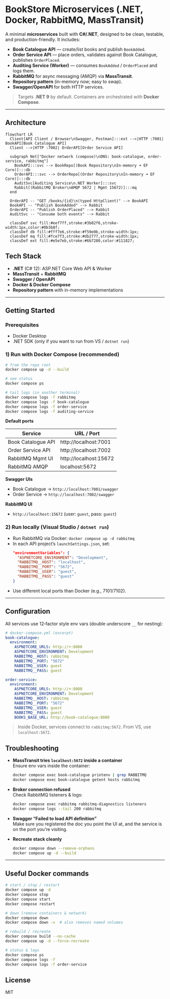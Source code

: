 # BookStore Microservices (.NET, Docker, RabbitMQ, MassTransit)

A minimal **microservices** built with **C#/.NET**, designed to be clean, testable, and production-friendly. It includes:

- **Book Catalogue API** — create/list books and publish `BookAdded`.
- **Order Service API** — place orders, validates against Book Catalogue, publishes `OrderPlaced`.
- **Auditing Service (Worker)** — consumes `BookAdded` / `OrderPlaced` and logs them.
- **RabbitMQ** for async messaging (AMQP) via **MassTransit**.
- **Repository pattern** (in-memory now; easy to swap).
- **Swagger/OpenAPI** for both HTTP services.

> Targets **.NET 9** by default. Containers are orchestrated with **Docker Compose**.

---

## Architecture

```mermaid
flowchart LR
  Client[API Client / Browser\nSwagger, Postman]:::ext -->|HTTP :7001| BookAPI[Book Catalogue API]
  Client -->|HTTP :7002| OrderAPI[Order Service API]

  subgraph Net["Docker network (compose)\nDNS: book-catalogue, order-service, rabbitmq"]
    BookAPI:::svc --> BookRepo[(Book Repository\nIn-memory ➜ EF Core)]:::db
    OrderAPI:::svc --> OrderRepo[(Order Repository\nIn-memory ➜ EF Core)]:::db
    AuditSvc[Auditing Service\n.NET Worker]:::svc
    Rabbit[(RabbitMQ Broker\nAMQP 5672 | Mgmt 15672)]:::mq
  end

  OrderAPI -- "GET /books/{id}\n(typed HttpClient)" --> BookAPI
  BookAPI -- "Publish BookAdded" --> Rabbit
  OrderAPI -- "Publish OrderPlaced" --> Rabbit
  AuditSvc -- "Consume both events" --> Rabbit

  classDef svc fill:#eef7ff,stroke:#3b82f6,stroke-width:1px,color:#0b3b8f;
  classDef db fill:#fff7e6,stroke:#f59e0b,stroke-width:1px;
  classDef mq fill:#fce7f3,stroke:#db2777,stroke-width:1px;
  classDef ext fill:#e5e7eb,stroke:#6b7280,color:#111827;
```

## Tech Stack

- **.NET** (C# 12): ASP.NET Core Web API & Worker
- **MassTransit** + **RabbitMQ**
- **Swagger / OpenAPI**
- **Docker & Docker Compose**
- **Repository pattern** with in-memory implementations

---

## Getting Started

### Prerequisites
- Docker Desktop
- .NET SDK (only if you want to run from VS / `dotnet run`)

### 1) Run with Docker Compose (recommended)
```bash
# from the repo root
docker compose up -d --build

# see status
docker compose ps

# tail logs (in another terminal)
docker compose logs -f rabbitmq
docker compose logs -f book-catalogue
docker compose logs -f order-service
docker compose logs -f auditing-service
```

**Default ports**

| Service              | URL / Port                 |
|----------------------|----------------------------|
| Book Catalogue API   | http://localhost:7001      |
| Order Service API    | http://localhost:7002      |
| RabbitMQ Mgmt UI     | http://localhost:15672     |
| RabbitMQ AMQP        | localhost:5672             |

**Swagger UIs**
- Book Catalogue → `http://localhost:7001/swagger`
- Order Service   → `http://localhost:7002/swagger`

**RabbitMQ UI**
- `http://localhost:15672` (user: `guest`, pass: `guest`)

### 2) Run locally (Visual Studio / `dotnet run`)
- Run RabbitMQ via Docker: `docker compose up -d rabbitmq`
- In each API project’s `launchSettings.json`, set:
  ```json
  "environmentVariables": {
    "ASPNETCORE_ENVIRONMENT": "Development",
    "RABBITMQ__HOST": "localhost",
    "RABBITMQ__PORT": "5672",
    "RABBITMQ__USER": "guest",
    "RABBITMQ__PASS": "guest"
  }
  ```
- Use different local ports than Docker (e.g., 7101/7102).

---

## Configuration

All services use 12‑factor style env vars (double underscore `__` for nesting):

```yaml
# docker-compose.yml (excerpt)
book-catalogue:
  environment:
    ASPNETCORE_URLS: http://+:8080
    ASPNETCORE_ENVIRONMENT: Development
    RABBITMQ__HOST: rabbitmq
    RABBITMQ__PORT: "5672"
    RABBITMQ__USER: guest
    RABBITMQ__PASS: guest

order-service:
  environment:
    ASPNETCORE_URLS: http://+:8080
    ASPNETCORE_ENVIRONMENT: Development
    RABBITMQ__HOST: rabbitmq
    RABBITMQ__PORT: "5672"
    RABBITMQ__USER: guest
    RABBITMQ__PASS: guest
    BOOKS_BASE_URL: http://book-catalogue:8080
```

> Inside Docker, services connect to `rabbitmq:5672`. From VS, use `localhost:5672`.




## Troubleshooting

- **MassTransit tries `localhost:5672` inside a container**  
  Ensure env vars inside the container:
  ```bash
  docker compose exec book-catalogue printenv | grep RABBITMQ
  docker compose exec book-catalogue getent hosts rabbitmq
  ```

- **Broker connection refused**  
  Check RabbitMQ listeners & logs:
  ```bash
  docker compose exec rabbitmq rabbitmq-diagnostics listeners
  docker compose logs --tail 200 rabbitmq
  ```

- **Swagger “Failed to load API definition”**  
  Make sure you registered the doc you point the UI at, and the service is on the port you’re visiting.

- **Recreate stack cleanly**
  ```bash
  docker compose down --remove-orphans
  docker compose up -d --build
  ```

---

## Useful Docker commands

```bash
# start / stop / restart
docker compose up -d
docker compose stop
docker compose start
docker compose restart

# down (remove containers & network)
docker compose down
docker compose down -v  # also removes named volumes

# rebuild / recreate
docker compose build --no-cache
docker compose up -d --force-recreate

# status & logs
docker compose ps
docker compose logs -f
docker compose logs -f order-service
```


## License

MIT
